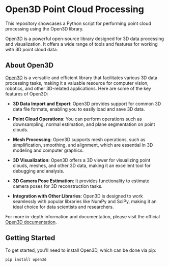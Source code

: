 # Open3D Point Cloud Processing 

This repository showcases a Python script for performing point cloud processing using the Open3D library.

Open3D is a powerful open-source library designed for 3D data processing and visualization. It offers a wide range of tools and features for working with 3D point cloud data.

## About Open3D

[Open3D](http://www.open3d.org/) is a versatile and efficient library that facilitates various 3D data processing tasks, making it a valuable resource for computer vision, robotics, and other 3D-related applications. Here are some of the key features of Open3D:

- **3D Data Import and Export**: Open3D provides support for common 3D data file formats, enabling you to easily load and save 3D data.

- **Point Cloud Operations**: You can perform operations such as downsampling, normal estimation, and plane segmentation on point clouds.

- **Mesh Processing**: Open3D supports mesh operations, such as simplification, smoothing, and alignment, which are essential in 3D modeling and computer graphics.

- **3D Visualization**: Open3D offers a 3D viewer for visualizing point clouds, meshes, and other 3D data, making it an excellent tool for debugging and analysis.

- **3D Camera Pose Estimation**: It provides functionality to estimate camera poses for 3D reconstruction tasks.

- **Integration with Other Libraries**: Open3D is designed to work seamlessly with popular libraries like NumPy and SciPy, making it an ideal choice for data scientists and researchers.

For more in-depth information and documentation, please visit the official [Open3D documentation](http://www.open3d.org/docs/).

## Getting Started

To get started, you'll need to install Open3D, which can be done via pip:

```bash
pip install open3d
